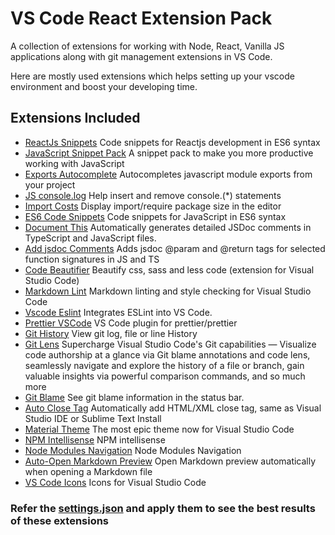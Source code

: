# VS Code React Extension Pack

A collection of extensions for working with Node, React, Vanilla JS applications along with git
management extensions in VS Code.

Here are mostly used extensions which helps setting up your vscode environment and boost your
developing time.

## Extensions Included

* [ReactJs Snippets](https://marketplace.visualstudio.com/items?itemName=alessh.ReactSnippets) Code
  snippets for Reactjs development in ES6 syntax
* [JavaScript Snippet Pack](https://marketplace.visualstudio.com/items?itemName=akamud.vscode-javascript-snippet-pack)
  A snippet pack to make you more productive working with JavaScript
* [Exports Autocomplete](https://marketplace.visualstudio.com/items?itemName=capaj.vscode-exports-autocomplete)
  Autocompletes javascript module exports from your project
* [JS console.log](https://marketplace.visualstudio.com/items?itemName=whtouche.vscode-js-console-utils)
  Help insert and remove console.(\*) statements
* [Import Costs](https://marketplace.visualstudio.com/items?itemName=wix.vscode-import-cost) Display
  import/require package size in the editor
* [ES6 Code Snippets](https://marketplace.visualstudio.com/items?itemName=xabikos.JavaScriptSnippets)
  Code snippets for JavaScript in ES6 syntax
* [Document This](https://marketplace.visualstudio.com/items?itemName=joelday.docthis) Automatically
  generates detailed JSDoc comments in TypeScript and JavaScript files.
* [Add jsdoc Comments](https://marketplace.visualstudio.com/items?itemName=stevencl.addDocComments)
  Adds jsdoc @param and @return tags for selected function signatures in JS and TS
* [Code Beautifier](https://marketplace.visualstudio.com/items?itemName=michelemelluso.code-beautifier)
  Beautify css, sass and less code (extension for Visual Studio Code)
* [Markdown Lint](https://marketplace.visualstudio.com/items?itemName=DavidAnson.vscode-markdownlint)
  Markdown linting and style checking for Visual Studio Code
* [Vscode Eslint](https://marketplace.visualstudio.com/items?itemName=dbaeumer.vscode-eslint)
  Integrates ESLint into VS Code.
* [Prettier VSCode](https://marketplace.visualstudio.com/items?itemName=esbenp.prettier-vscode) VS
  Code plugin for prettier/prettier
* [Git History](https://marketplace.visualstudio.com/items?itemName=donjayamanne.githistory) View
  git log, file or line History
* [Git Lens](https://marketplace.visualstudio.com/items?itemName=eamodio.gitlens) Supercharge Visual
  Studio Code's Git capabilities — Visualize code authorship at a glance via Git blame annotations
  and code lens, seamlessly navigate and explore the history of a file or branch, gain valuable
  insights via powerful comparison commands, and so much more
* [Git Blame](https://marketplace.visualstudio.com/items?itemName=waderyan.gitblame) See git blame
  information in the status bar.
* [Auto Close Tag](https://marketplace.visualstudio.com/items?itemName=formulahendry.auto-close-tag)
  Automatically add HTML/XML close tag, same as Visual Studio IDE or Sublime Text Install
* [Material Theme](https://marketplace.visualstudio.com/items?itemName=Equinusocio.vsc-material-theme)
  The most epic theme now for Visual Studio Code
* [NPM Intellisense](https://marketplace.visualstudio.com/items?itemName=christian-kohler.npm-intellisense)
  NPM intellisense
* [Node Modules Navigation](https://marketplace.visualstudio.com/items?itemName=gegeke.node-modules-navigation)
  Node Modules Navigation
* [Auto-Open Markdown Preview](https://marketplace.visualstudio.com/items?itemName=hnw.vscode-auto-open-markdown-preview)
  Open Markdown preview automatically when opening a Markdown file
* [VS Code Icons](https://marketplace.visualstudio.com/items?itemName=robertohuertasm.vscode-icons#overview)
  Icons for Visual Studio Code

### Refer the [settings.json](https://github.com/kamleshchandnani/vscode-js-extension-pack/blob/master/.vscode/settings.json) and apply them to see the best results of these extensions
